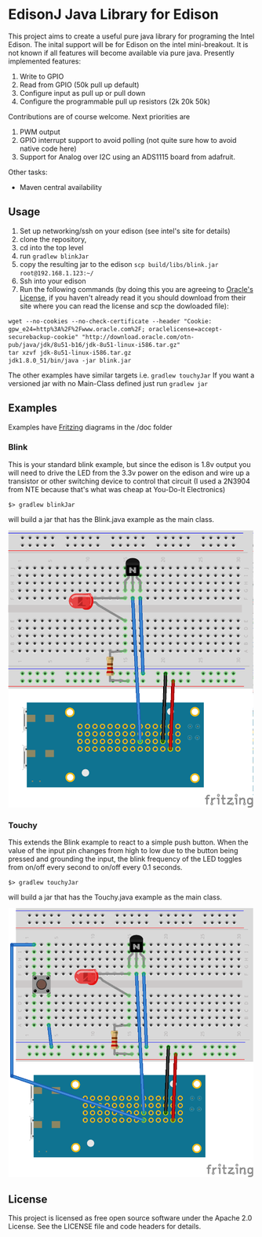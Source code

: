 EdisonJ Java Library for Edison
===============================

This project aims to create a useful pure java library for programing the Intel Edison. The
inital support will be for Edison on the intel mini-breakout. It is not known if all
features will become available via pure java. Presently implemented features:

1. Write to GPIO
2. Read from GPIO (50k pull up default)
3. Configure input as pull up or pull down
4. Configure the programmable pull up resistors (2k 20k 50k)

Contributions are of course welcome. Next priorities are
 
1. PWM output 
1. GPIO interrupt support to avoid polling (not quite sure how to avoid native code here)
1. Support for Analog over I2C using an ADS1115 board from adafruit.

Other tasks:

 - Maven central availability
 
Usage
-----
 
 1. Set up networking/ssh on your edison (see intel's site for details)
 2. clone the repository, 
 3. cd into the top level
 4. run `gradlew blinkJar`
 5. copy the resulting jar to the edison `scp build/libs/blink.jar root@192.168.1.123:~/`
 5. Ssh into your edison
 6. Run the following commands (by doing this you are agreeing to [Oracle's License](http://www.oracle.com/technetwork/java/javase/terms/license/index.html), if you haven't already read it you should download from their site where you can read the license and scp the dowloaded file): 
 
```
wget --no-cookies --no-check-certificate --header "Cookie: gpw_e24=http%3A%2F%2Fwww.oracle.com%2F; oraclelicense=accept-securebackup-cookie" "http://download.oracle.com/otn-pub/java/jdk/8u51-b16/jdk-8u51-linux-i586.tar.gz"
tar xzvf jdk-8u51-linux-i586.tar.gz
jdk1.8.0_51/bin/java -jar blink.jar
```
    
The other examples have similar targets i.e. `gradlew touchyJar` If you want a versioned jar 
with no Main-Class defined just run `gradlew jar`

Examples
--------

Examples have [Fritzing](http://fritzing.org/home/) diagrams in the /doc folder

### Blink 

This is your standard blink example, but since the edison is 1.8v output you will need to 
drive the LED from the 3.3v power on the edison and wire up a transistor or other 
switching device to control that circuit (I used a 2N3904 from NTE because that's what 
was cheap at You-Do-It Electronics) 

```
$> gradlew blinkJar
```
will build a jar that has the Blink.java example as the main class.

<img src="https://raw.githubusercontent.com/nsoft/edisonj/master/doc/blink_bb.png" width="500"/>

### Touchy

This extends the Blink example to react to a simple push button. When the value of
the input pin changes from high to low due to the button being pressed and grounding 
the input, the blink frequency of the LED toggles from on/off every second to on/off 
every 0.1 seconds. 

```
$> gradlew touchyJar
```
will build a jar that has the Touchy.java example as the main class.

<img src="https://raw.githubusercontent.com/nsoft/edisonj/master/doc/touchy_bb.png" width="500"/>

License
-------

This project is licensed as free open source software under the Apache 2.0 License.
See the LICENSE file and code headers for details.
